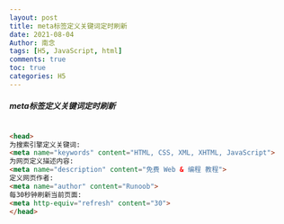 ```yaml
---
layout: post
title: meta标签定义关键词定时刷新
date: 2021-08-04
Author: 南念
tags: [H5, JavaScript, html]
comments: true
toc: true
categories: H5
---
```


##### meta标签定义关键词定时刷新

<!-- more -->

```html

<head>
为搜索引擎定义关键词:
<meta name="keywords" content="HTML, CSS, XML, XHTML, JavaScript">
为网页定义描述内容:
<meta name="description" content="免费 Web & 编程 教程">
定义网页作者:
<meta name="author" content="Runoob">
每30秒钟刷新当前页面:
<meta http-equiv="refresh" content="30">
</head>
```

